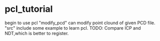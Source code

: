 # pcl_tutorial
begin to use pcl
"modify_pcd" can modify point clound of given PCD file.
"src" include some example to learn pcl.
TODO: Compare ICP and NDT,which is better to register.
